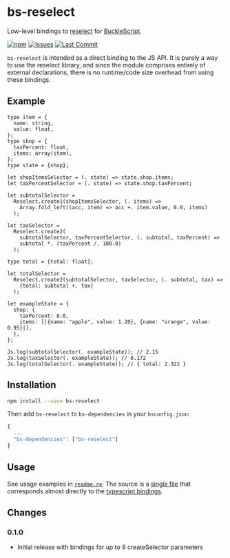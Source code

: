# bs-reselect

Low-level bindings to [reselect](https://github.com/reduxjs/reselect) for [BuckleScript](https://github.com/bucklescript/bucklescript).

[![npm](https://img.shields.io/npm/v/bs-reselect.svg)](https://npmjs.org/bs-reselect)
[![Issues](https://img.shields.io/github/issues/barkmadley/bs-reselect.svg)](https://github.com/barkmadley/bs-reselect/issues)
[![Last Commit](https://img.shields.io/github/last-commit/barkmadley/bs-reselect.svg)]()

`bs-reselect` is intended as a direct binding to the JS API. It is purely a way to use the reselect library, and since the module comprises entirely of external declarations, there is no runtime/code size overhead from using these bindings.

## Example

```reason
type item = {
  name: string,
  value: float,
};
type shop = {
  taxPercent: float,
  items: array(item),
};
type state = {shop};

let shopItemsSelector = (. state) => state.shop.items;
let taxPercentSelector = (. state) => state.shop.taxPercent;

let subtotalSelector =
  Reselect.create1(shopItemsSelector, (. items) =>
    Array.fold_left((acc, item) => acc +. item.value, 0.0, items)
  );

let taxSelector =
  Reselect.create2(
    subtotalSelector, taxPercentSelector, (. subtotal, taxPercent) =>
    subtotal *. (taxPercent /. 100.0)
  );

type total = {total: float};

let totalSelector =
  Reselect.create2(subtotalSelector, taxSelector, (. subtotal, tax) =>
    {total: subtotal +. tax}
  );

let exampleState = {
  shop: {
    taxPercent: 8.0,
    items: [|{name: "apple", value: 1.20}, {name: "orange", value: 0.95}|],
  },
};

Js.log(subtotalSelector(. exampleState)); // 2.15
Js.log(taxSelector(. exampleState)); // 0.172
Js.log(totalSelector(. exampleState)); // { total: 2.322 }
```

## Installation

```sh
npm install --save bs-reselect
```

Then add `bs-reselect` to `bs-dependencies` in your `bsconfig.json`:

```js
{
  ...
  "bs-dependencies": ["bs-reselect"]
}
```

## Usage

See usage examples in [`readme.re`](https://github.com/barkmadley/bs-reselect/blob/master/examples/readme.re). The source is a [single file](https://github.com/barkmadley/bs-reselect/blob/master/src/Reselect.re) that corresponds almost directly to the [typescript bindings](https://github.com/reduxjs/reselect/blob/master/src/index.d.ts#L19).

## Changes

### 0.1.0

- Initial release with bindings for up to 9 createSelector parameters
